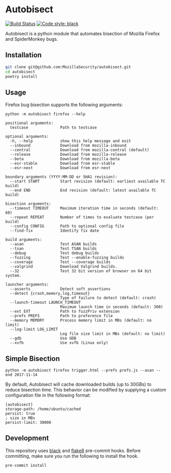 Autobisect
==========
[![Build Status](https://travis-ci.org/MozillaSecurity/autobisect.svg?branch=master)](https://travis-ci.org/MozillaSecurity/autobisect)
[![Code style: black](https://img.shields.io/badge/code%20style-black-000000.svg)](https://github.com/psf/black)

Autobisect is a python module that automates bisection of Mozilla Firefox and SpiderMonkey bugs.

Installation
------------

```bash
git clone git@github.com:MozillaSecurity/autobisect.git
cd autobisect
poetry install
```

Usage
-----
Firefox bug bisection supports the following arguments:

```
python -m autobisect firefox --help

positional arguments:
  testcase              Path to testcase

optional arguments:
  -h, --help            show this help message and exit
  --inbound             Download from mozilla-inbound
  --central             Download from mozilla-central (default)
  --release             Download from mozilla-release
  --beta                Download from mozilla-beta
  --esr-stable          Download from esr-stable
  --esr-next            Download from esr-next

boundary arguments (YYYY-MM-DD or SHA1 revision):
  --start START         Start revision (default: earliest available TC build)
  --end END             End revision (default: latest available TC build)

bisection arguments:
  --timeout TIMEOUT     Maximum iteration time in seconds (default: 60)
  --repeat REPEAT       Number of times to evaluate testcase (per build)
  --config CONFIG       Path to optional config file
  --find-fix            Identify fix date

build arguments:
  --asan                Test ASAN builds
  --tsan                Test TSAN builds
  --debug               Test debug builds
  --fuzzing             Test --enable-fuzzing builds
  --coverage            Test --coverage builds
  --valgrind            Download Valgrind builds.
  --32                  Test 32 bit version of browser on 64 bit system.

launcher arguments:
  --asserts             Detect soft assertions
  --detect {crash,memory,log,timeout}
                        Type of failure to detect (default: crash)
  --launch-timeout LAUNCH_TIMEOUT
                        Maximum launch time in seconds (default: 300)
  --ext EXT             Path to fuzzPriv extension
  --prefs PREFS         Path to preference file
  --memory MEMORY       Process memory limit in MBs (default: no limit)
  --log-limit LOG_LIMIT
                        Log file size limit in MBs (default: no limit)
  --gdb                 Use GDB
  --xvfb                Use xvfb (Linux only)
```

Simple Bisection
----------------
```
python -m autobisect firefox trigger.html --prefs prefs.js --asan --end 2017-11-14
```

By default, Autobisect will cache downloaded builds (up to 30GBs) to reduce bisection time.  This behavior can be modified by supplying a custom configuration file in the following format:
```
[autobisect]
storage-path: /home/ubuntu/cached
persist: true
; size in MBs
persist-limit: 30000
```

Development
-----------
This repository uses [black](https://github.com/psf/black) and [flake8](https://flake8.pycqa.org/en/latest/) pre-commit hooks.  Before committing, make sure you run the following to install the hook.
```bash
pre-commit install
```

